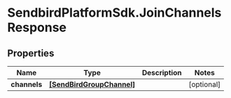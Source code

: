 # SendbirdPlatformSdk.JoinChannelsResponse

## Properties

Name | Type | Description | Notes
------------ | ------------- | ------------- | -------------
**channels** | [**[SendBirdGroupChannel]**](SendBirdGroupChannel.md) |  | [optional] 


